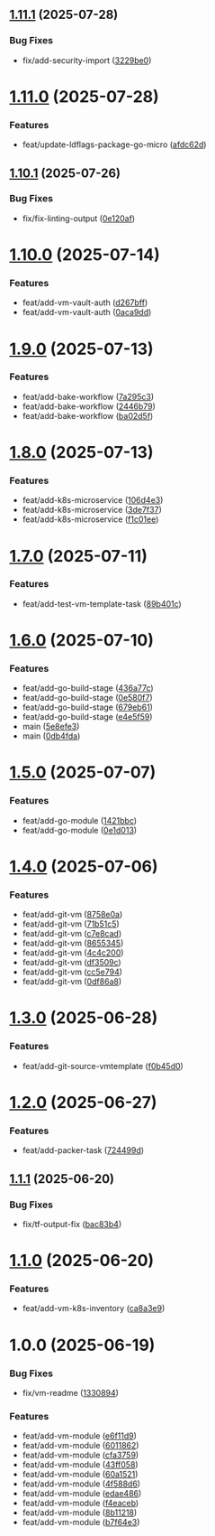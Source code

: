 ## [1.11.1](https://github.com/stuttgart-things/blueprints/compare/v1.11.0...v1.11.1) (2025-07-28)


### Bug Fixes

* fix/add-security-import ([3229be0](https://github.com/stuttgart-things/blueprints/commit/3229be007d8590d44589ca0f19262958da5ea31a))

# [1.11.0](https://github.com/stuttgart-things/blueprints/compare/v1.10.1...v1.11.0) (2025-07-28)


### Features

* feat/update-ldflags-package-go-micro ([afdc62d](https://github.com/stuttgart-things/blueprints/commit/afdc62d4345bb903c26128960d9925ef3d9c4127))

## [1.10.1](https://github.com/stuttgart-things/blueprints/compare/v1.10.0...v1.10.1) (2025-07-26)


### Bug Fixes

* fix/fix-linting-output ([0e120af](https://github.com/stuttgart-things/blueprints/commit/0e120af2fe60e68097f238b6de28dee7d047e5ec))

# [1.10.0](https://github.com/stuttgart-things/blueprints/compare/v1.9.0...v1.10.0) (2025-07-14)


### Features

* feat/add-vm-vault-auth ([d267bff](https://github.com/stuttgart-things/blueprints/commit/d267bffc63f16e7e3f1a9be7d438e0a6afba6fcc))
* feat/add-vm-vault-auth ([0aca9dd](https://github.com/stuttgart-things/blueprints/commit/0aca9dd54d617a321400ec46dc8a4c99cff551bd))

# [1.9.0](https://github.com/stuttgart-things/blueprints/compare/v1.8.0...v1.9.0) (2025-07-13)


### Features

* feat/add-bake-workflow ([7a295c3](https://github.com/stuttgart-things/blueprints/commit/7a295c353db923c63f1b720b3d9e8cb727afd6d0))
* feat/add-bake-workflow ([2446b79](https://github.com/stuttgart-things/blueprints/commit/2446b79b852f5ae447672c9dd2f47b966da2a0ab))
* feat/add-bake-workflow ([ba02d5f](https://github.com/stuttgart-things/blueprints/commit/ba02d5f0abffd646fcacdda1e38bbda8c4f47e60))

# [1.8.0](https://github.com/stuttgart-things/blueprints/compare/v1.7.0...v1.8.0) (2025-07-13)


### Features

* feat/add-k8s-microservice ([106d4e3](https://github.com/stuttgart-things/blueprints/commit/106d4e3bb81c1f96414c2a71d0c692dd725a15f4))
* feat/add-k8s-microservice ([3de7f37](https://github.com/stuttgart-things/blueprints/commit/3de7f37067ebe6e3f29d1f2adfb406f08b9b968c))
* feat/add-k8s-microservice ([f1c01ee](https://github.com/stuttgart-things/blueprints/commit/f1c01eee3a8251fb1e9d34b1306e67ceb0dd0f4b))

# [1.7.0](https://github.com/stuttgart-things/blueprints/compare/v1.6.0...v1.7.0) (2025-07-11)


### Features

* feat/add-test-vm-template-task ([89b401c](https://github.com/stuttgart-things/blueprints/commit/89b401c6686fb21b6c495d40a6798f1e8773f6e8))

# [1.6.0](https://github.com/stuttgart-things/blueprints/compare/v1.5.0...v1.6.0) (2025-07-10)


### Features

* feat/add-go-build-stage ([436a77c](https://github.com/stuttgart-things/blueprints/commit/436a77cd10ff29b01f5c4d0e70c4db9705edd8f6))
* feat/add-go-build-stage ([0e580f7](https://github.com/stuttgart-things/blueprints/commit/0e580f79c7c6b3a08ac7d6029beb970f206e04fe))
* feat/add-go-build-stage ([679eb61](https://github.com/stuttgart-things/blueprints/commit/679eb61b7632694249d048287739ff73c3aa66dc))
* feat/add-go-build-stage ([e4e5f59](https://github.com/stuttgart-things/blueprints/commit/e4e5f5910a8699617f5d265f457c9f5c8254a53b))
* main ([5e8efe3](https://github.com/stuttgart-things/blueprints/commit/5e8efe30823973ea32a009b3660994b041db6e2c))
* main ([0db4fda](https://github.com/stuttgart-things/blueprints/commit/0db4fdab3a03dad39419509d78e5b8480b9b900b))

# [1.5.0](https://github.com/stuttgart-things/blueprints/compare/v1.4.0...v1.5.0) (2025-07-07)


### Features

* feat/add-go-module ([1421bbc](https://github.com/stuttgart-things/blueprints/commit/1421bbca970aa5d94fb67d0560e1a624661faa73))
* feat/add-go-module ([0e1d013](https://github.com/stuttgart-things/blueprints/commit/0e1d0137e57039ec75fefd6f675db3f79dbe67b7))

# [1.4.0](https://github.com/stuttgart-things/blueprints/compare/v1.3.0...v1.4.0) (2025-07-06)


### Features

* feat/add-git-vm ([8758e0a](https://github.com/stuttgart-things/blueprints/commit/8758e0a83fd7c2f15b450b325529bef8f861506b))
* feat/add-git-vm ([71b51c5](https://github.com/stuttgart-things/blueprints/commit/71b51c56f588e506257f2651ac8cf96b9eccd967))
* feat/add-git-vm ([c7e8cad](https://github.com/stuttgart-things/blueprints/commit/c7e8cadc9a07c0b63a6a75409c3d031739d43f68))
* feat/add-git-vm ([8655345](https://github.com/stuttgart-things/blueprints/commit/86553456f64ba7e030468d44daec1d17dde7e423))
* feat/add-git-vm ([4c4c200](https://github.com/stuttgart-things/blueprints/commit/4c4c2000087c4eb1ba7961d966ab003c091676ea))
* feat/add-git-vm ([df3509c](https://github.com/stuttgart-things/blueprints/commit/df3509c9d1a786d71b3a7f5d17616a7042c85d6f))
* feat/add-git-vm ([cc5e794](https://github.com/stuttgart-things/blueprints/commit/cc5e79466d0dd3404ae20866fd99cedc10b5f1af))
* feat/add-git-vm ([0df86a8](https://github.com/stuttgart-things/blueprints/commit/0df86a80ea3f47f83f0ecc2133657fce9bc48661))

# [1.3.0](https://github.com/stuttgart-things/blueprints/compare/v1.2.0...v1.3.0) (2025-06-28)


### Features

* feat/add-git-source-vmtemplate ([f0b45d0](https://github.com/stuttgart-things/blueprints/commit/f0b45d02d31e336140e30fa41455ae5733d4d232))

# [1.2.0](https://github.com/stuttgart-things/blueprints/compare/v1.1.1...v1.2.0) (2025-06-27)


### Features

* feat/add-packer-task ([724499d](https://github.com/stuttgart-things/blueprints/commit/724499d8f2b46b43cd625b7afddda6233a119556))

## [1.1.1](https://github.com/stuttgart-things/blueprints/compare/v1.1.0...v1.1.1) (2025-06-20)


### Bug Fixes

* fix/tf-output-fix ([bac83b4](https://github.com/stuttgart-things/blueprints/commit/bac83b4a6bec07cf6e30395632266c01cc4b2f88))

# [1.1.0](https://github.com/stuttgart-things/blueprints/compare/v1.0.0...v1.1.0) (2025-06-20)


### Features

* feat/add-vm-k8s-inventory ([ca8a3e9](https://github.com/stuttgart-things/blueprints/commit/ca8a3e9e02be821bc21c0b8f33ae6fc66ed234bc))

# 1.0.0 (2025-06-19)


### Bug Fixes

* fix/vm-readme ([1330894](https://github.com/stuttgart-things/blueprints/commit/1330894a4ce878ef54c4c12bead5b6c6d0c06b3f))


### Features

* feat/add-vm-module ([e6f11d9](https://github.com/stuttgart-things/blueprints/commit/e6f11d9890cdbad376f16802ddc59874855501d1))
* feat/add-vm-module ([6011862](https://github.com/stuttgart-things/blueprints/commit/6011862e20fb41ce06cf972236f398b8b065c6ad))
* feat/add-vm-module ([cfa3759](https://github.com/stuttgart-things/blueprints/commit/cfa3759ca413d5a9a44e15ab063b175d67e74b61))
* feat/add-vm-module ([43ff058](https://github.com/stuttgart-things/blueprints/commit/43ff058ef9ceae06f8fa3a9820c2d1b208349019))
* feat/add-vm-module ([60a1521](https://github.com/stuttgart-things/blueprints/commit/60a15219cf31274e23af09792d06ef445e5bb810))
* feat/add-vm-module ([4f588d6](https://github.com/stuttgart-things/blueprints/commit/4f588d6c068c9c65ecbe16e7a5078fe85b45e47b))
* feat/add-vm-module ([edae486](https://github.com/stuttgart-things/blueprints/commit/edae4861202156a6dc9b78b5ba9b6cb912c2fa91))
* feat/add-vm-module ([f4eaceb](https://github.com/stuttgart-things/blueprints/commit/f4eacebe8fed5294de53466b29f27053da891390))
* feat/add-vm-module ([8b11218](https://github.com/stuttgart-things/blueprints/commit/8b11218e0c9691886948b8d3320e16dc31bbd7c5))
* feat/add-vm-module ([b7f64e3](https://github.com/stuttgart-things/blueprints/commit/b7f64e368dc4a9467658f0e7e399058b97798d84))
